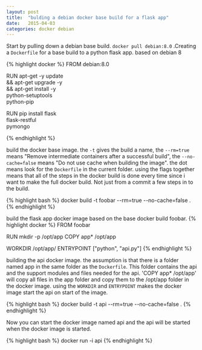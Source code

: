 ```yaml
---
layout: post
title:  "bulding a debian docker base build for a flask app"
date:   2015-04-03
categories: docker debian
---
```


Start by pulling down a debian base build. `docker pull debian:8.0` .Creating a `Dockerfile` for a base build to a python flask app. based on debian 8

{% highlight docker %}
FROM debian:8.0

RUN apt-get -y update \
	&& apt-get upgrade -y \
	&& apt-get install -y \
		python-setuptools \
		python-pip

RUN pip install flask \
				flask-restful \
				pymongo

{% endhighlight %}

build the docker base image. the `-t` gives the build a name, the `--rm=true` means "Remove intermediate containers after a successful build", the `--no-cache=false` means "Do not use cache when building the image". the dot means look for the `Dockerfile` in the current folder. using the flags together means that all of the steps in the docker build is done every time since i want to make the full docker build. Not just from a commit a few steps in to the build. 

{% highlight bash %}
docker build -t foobar --rm=true --no-cache=false .
{% endhighlight %}



build the flask app docker image based on the base docker build foobar. 
{% highlight docker %}
FROM foobar

RUN mkdir -p /opt/app
COPY app* /opt/app

WORKDIR /opt/app/
ENTRYPOINT ["python", "api.py"]
{% endhighlight %}


building the api docker image. the assumption is that there is a folder named app in the same folder as the `Dockerfile`. This folder contains the api and the support modules and files needed for the api. 'COPY app* /opt/app' will copy all files in the app folder and copy them to the /opt/app folder in the docker image. using the `WORKDIR` and `ENTRYPOINT` makes the docker image start the api on start of the image. 

{% highlight bash %}
docker build -t api --rm=true --no-cache=false .
{% endhighlight %}


Now you can start the docker image named api and the api will be started when the docker image is started. 

{% highlight bash %}
docker run -i api
{% endhighlight %} 
